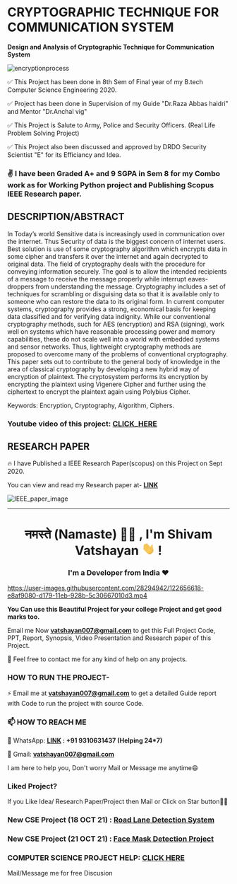 #  CRYPTOGRAPHIC TECHNIQUE FOR COMMUNICATION SYSTEM 
**Design and Analysis of Cryptographic Technique for Communication System**

![encryptionprocess](https://user-images.githubusercontent.com/28294942/103001367-da7a1200-4552-11eb-969a-1a2f9af22449.jpg)


✅  This Project has been done in 8th Sem of Final year of my B.tech Computer Science Engineering 2020.

✅  Project has been done in Supervision of my Guide "Dr.Raza Abbas haidri" and Mentor "Dr.Anchal vig"

✅  This Project is Salute to Army, Police and Security Officers. (Real Life Problem Solving Project)

✅  This Project also been discussed and approved by DRDO Security Scientist "E" for its Efficiancy and Idea.


### ✌️ I have been Graded A+ and 9 SGPA in Sem 8 for my Combo work as for Working Python project and Publishing Scopus IEEE Research paper.

## DESCRIPTION/ABSTRACT

In Today’s world Sensitive data is increasingly used in communication over the internet. Thus Security of data is the biggest concern of internet users. Best solution is use of some cryptography algorithm which encrypts data in some cipher and transfers it over the internet and again decrypted to original data. The field of cryptography deals with the procedure for conveying information securely. The goal is to allow the intended recipients of a message to receive the message properly while interrupt eaves- droppers from understanding the message. Cryptography includes a set of techniques for scrambling or disguising data so that it is available only to someone who can restore the data to its original form. In current computer systems, cryptography provides a strong, economical basis for keeping data classified and for verifying data indignity. While our conventional cryptography methods, such for AES (encryption) and RSA (signing), work well on systems which have reasonable processing power and memory capabilities, these do not scale well into a world with embedded systems and sensor networks. Thus, lightweight cryptography methods are proposed to overcome many of the problems of conventional cryptography. This paper sets out to contribute to the general body of knowledge in the area of classical cryptography by developing a new hybrid way of encryption of plaintext. The cryptosystem performs its encryption by encrypting the plaintext using Vigenere Cipher and further using the ciphertext to encrypt the plaintext again using Polybius Cipher.

Keywords: Encryption, Cryptography, Algorithm, Ciphers.

### Youtube video of this project: **[CLICK_HERE](https://youtu.be/DcmO-Xe7GVk)**

## RESEARCH PAPER

🔥 I have Published a IEEE Research Paper(scopus) on this Project on Sept 2020.

You can view and read my Research paper at- **[LINK](https://ieeexplore.ieee.org/document/9199997)**

![IEEE_paper_image](https://user-images.githubusercontent.com/28294942/102985981-10f56400-4536-11eb-94ed-5647af384dea.PNG)
******************************************************************************************************************************************************************************

<h1 align="center"> नमस्ते (Namaste) 🙏🏻 , I'm Shivam Vatshayan <img src="https://raw.githubusercontent.com/ABSphreak/ABSphreak/master/gifs/Hi.gif" width="30px"> ! </h1>
<h3 align="center">I'm a Developer from India ❤</h3>


https://user-images.githubusercontent.com/28294942/122656618-e8af9080-d179-11eb-928b-5c30667010d3.mp4

**You Can use this Beautiful Project for your college Project and get good marks too.**

Email me Now **vatshayan007@gmail.com** to get this Full Project Code, PPT, Report, Synopsis, Video Presentation and Research paper of this Project.

💌 Feel free to contact me for any kind of help on any projects.
 
### HOW TO RUN THE PROJECT-
⚡ Email me at **vatshayan007@gmail.com** to get a detailed Guide report with Code to run the project with source Code.

### 📫 HOW TO REACH ME 

💬 WhatsApp: **[LINK](https://wa.me/message/CHWN2AHCPMAZK1) : +91 9310631437 (Helping 24*7)**

💬 Gmail: **vatshayan007@gmail.com**

I am here to help you, Don't worry Mail or Message me anytime😄

### Liked Project?
If you Like Idea/ Research Paper/Project then Mail or Click on Star button🙏🏻

### New CSE Project (18 OCT 21) : [Road Lane Detection System](https://github.com/Vatshayan/Road-Detection-System)

### New CSE Project (21 OCT 21) : [Face Mask Detection Project](https://github.com/Vatshayan/Face-Mask-Detection-Project)

### COMPUTER SCIENCE PROJECT HELP: [CLICK HERE](https://www.cse-projects.com)

Mail/Message me for free Discusion 
